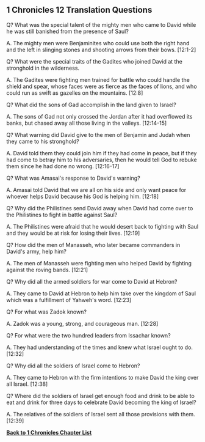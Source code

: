 ## 1 Chronicles 12 Translation Questions ##

Q? What was the special talent of the mighty men who came to David while he was still banished from the presence of Saul?

A. The mighty men were Benjaminites who could use both the right hand and the left in slinging stones and shooting arrows from their bows. [12:1-2]

Q? What were the special traits of the Gadites who joined David at the stronghold in the wilderness.

A. The Gadites were fighting men trained for battle who could handle the shield and spear, whose faces were as fierce as the faces of lions, and who could run as swift as gazelles on the mountains. [12:8]

Q? What did the sons of Gad accomplish in the land given to Israel?

A. The sons of Gad not only crossed the Jordan after it had overflowed its banks, but chased away all those living in the valleys. [12:14-15]

Q? What warning did David give to the men of Benjamin and Judah when they came to his stronghold?

A. David told them they could join him if they had come in peace, but if they had come to betray him to his adversaries, then he would tell God to rebuke them since he had done no wrong. [12:16-17]

Q? What was Amasai's response to David's warning?

A. Amasai told David that we are all on his side and only want peace for whoever helps David because his God is helping him. [12:18]

Q? Why did the Philistines send David away when David had come over to the Philistines to fight in battle against Saul?

A. The Philistines were afraid that he would desert back to fighting with Saul and they would be at risk for losing their lives. [12:19]

Q? How did the men of Manasseh, who later became commanders in David's army, help him?

A. The men of Manasseh were fighting men who helped David by fighting against the roving bands. [12:21]

Q? Why did all the armed soldiers for war come to David at Hebron?

A. They came to David at Hebron to help him take over the kingdom of Saul which was a fulfillment of Yahweh's word. [12:23]

Q? For what was Zadok known?

A. Zadok was a young, strong, and courageous man. [12:28]

Q? For what were the two hundred leaders from Issachar known?

A. They had understanding of the times and knew what Israel ought to do. [12:32]

Q? Why did all the soldiers of Israel come to Hebron?

A. They came to Hebron with the firm intentions to make David the king over all Israel. [12:38]

Q? Where did the soldiers of Israel get enough food and drink to be able to eat and drink for three days to celebrate David becoming the king of Israel?

A. The relatives of the soldiers of Israel sent all those provisions with them. [12:39]

__[Back to 1 Chronicles Chapter List](./)__

